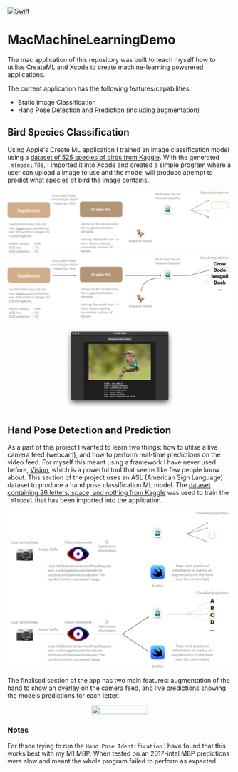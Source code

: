 [![Swift](https://github.com/MatthewTHFisher/MacMachineLearningDemo/actions/workflows/swift.yml/badge.svg)](https://github.com/MatthewTHFisher/MacMachineLearningDemo/actions/workflows/swift.yml)

# MacMachineLearningDemo

The mac application of this repository was built to teach myself how to utilise CreateML and Xcode to create machine-learning powerered applications.

The current application has the following features/capabilities.

- Static Image Classification
- Hand Pose Detection and Prediction (including augmentation)

## Bird Species Classification

Using Apple's Create ML application I trained an image classification model using a [dataset of 525 species of birds from Kaggle](https://www.kaggle.com/datasets/gpiosenka/100-bird-species). With the generated `.mlmodel` file, I imported it into Xcode and created a simple program where a user can upload a image to use and the model will produce attempt to predict what species of bird the image contains.

![Bird species classification training diagram](Resources/birdSpeciesClassificationDiagram_dark.png#gh-dark-mode-only)
![Bird species classification training diagram](Resources/birdSpeciesClassificationDiagram_light.png#gh-light-mode-only)

<p align="center">
  <img src="Resources/birdSpeciesClassification.png" width="50%" height="50%" />
</p>

## Hand Pose Detection and Prediction

As a part of this project I wanted to learn two things: how to utilse a live camera feed (webcam), and how to perform real-time predictions on the video feed. For myself this meant using a framework I have never used before, [Vision](https://developer.apple.com/documentation/vision/), which is a powerful tool that seems like few people know about. This section of the project uses an ASL (American Sign Language) dataset to produce a hand pose classification ML model. The [dataset containing 26 letters, space, and nothing from Kaggle](https://www.kaggle.com/datasets/grassknoted/asl-alphabet) was used to train the `.mlmodel` that has been imported into the application.

![Hand pose detection and prediction diagram](Resources/handPosePredictionDiagram_dark.png#gh-dark-mode-only)
![Hand pose detection and prediction diagram](Resources/handPosePredictionDiagram_light.png#gh-light-mode-only)

The finalised section of the app has two main features: augmentation of the hand to show an overlay on the camera feed, and live predictions showing the models predictions for each letter.

<p align="center">
  <img src="Resources/handPosePredictionVideo.gif" width="50%" height="50%" />
</p>

### Notes

For thsoe trying to run the `Hand Pose Identification` I have found that this works best with my M1 MBP. When tested on an 2017-intel MBP predictions were slow and meant the whole program failed to perform as expected.
